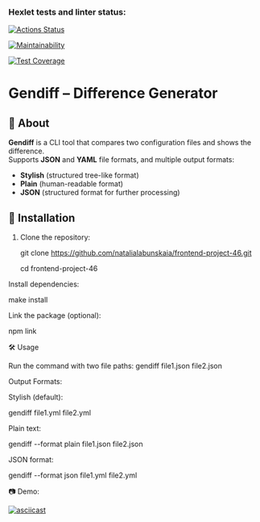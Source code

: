 ### Hexlet tests and linter status:

[![Actions Status](https://github.com/natalialabunskaia/frontend-project-46/actions/workflows/hexlet-check.yml/badge.svg)](https://github.com/natalialabunskaia/frontend-project-46/actions)

[![Maintainability](https://api.codeclimate.com/v1/badges/918cc80a627bf1e73bc8/maintainability)](https://codeclimate.com/github/natalialabunskaia/frontend-project-46/maintainability)

[![Test Coverage](https://api.codeclimate.com/v1/badges/918cc80a627bf1e73bc8/test_coverage)](https://codeclimate.com/github/natalialabunskaia/frontend-project-46/test_coverage)


# Gendiff – Difference Generator  

## 📌 About  
**Gendiff** is a CLI tool that compares two configuration files and shows the difference.  
Supports **JSON** and **YAML** file formats, and multiple output formats:  
- **Stylish** (structured tree-like format)  
- **Plain** (human-readable format)  
- **JSON** (structured format for further processing)  

## 🚀 Installation  
1. Clone the repository:  

   git clone https://github.com/natalialabunskaia/frontend-project-46.git

   cd frontend-project-46

Install dependencies:

make install

Link the package (optional):

npm link


🛠 Usage


Run the command with two file paths:
gendiff file1.json file2.json

Output Formats:

Stylish (default):

gendiff file1.yml file2.yml

Plain text:

gendiff --format plain file1.json file2.json

JSON format:

gendiff --format json file1.yml file2.yml

📷 Demo:

[![asciicast](https://asciinema.org/a/Lwg1lwdlPGnCuGOucPkwDXqjj.svg)](https://asciinema.org/a/Lwg1lwdlPGnCuGOucPkwDXqjj)


